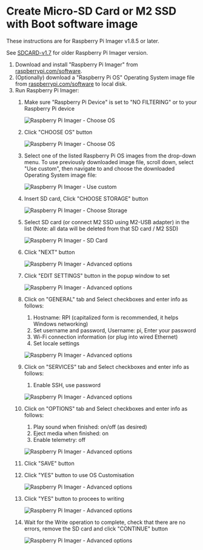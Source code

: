 # Create Micro-SD Card or M2 SSD with Boot software image

These instructions are for Raspberry Pi Imager v1.8.5 or later.

See [SDCARD-v1.7](SDCARD-v1.7.md) for older Raspberry Pi Imager version.

  1. Download and install "Raspberry Pi Imager" from [raspberrypi.com/software](https://www.raspberrypi.com/software).
  2. (Optionally) download a "Raspberry Pi OS" Operating System image file from [raspberrypi.com/software](https://www.raspberrypi.com/software) to local disk.
  3. Run Raspberry Pi Imager:
     1. Make sure "Raspberry Pi Device" is set to "NO FILTERING" or to your Raspberry Pi device

        ![Raspberry Pi Imager - Choose OS](pictures/imager-0.annotated.png)

     2. Click "CHOOSE OS" button

        ![Raspberry Pi Imager - Choose OS](pictures/imager-1.annotated.png)

     3. Select one of the listed Raspberry Pi OS images from the drop-down menu. To use previously downloaded image file, scroll down, select "Use custom", then navigate to and choose the downloaded Operating System image file:

        ![Raspberry Pi Imager - Use custom](pictures/imager-3.annotated.png)

     4. Insert SD card, Click "CHOOSE STORAGE" button

        ![Raspberry Pi Imager - Choose Storage](pictures/imager-4.annotated.png)

     5. Select SD card (or connect M2 SSD using M2-USB adapter) in the list (Note: all data will be deleted from that SD card / M2 SSD)

        ![Raspberry Pi Imager - SD Card](pictures/imager-5.annotated.png)

     6. Click "NEXT" button

        ![Raspberry Pi Imager - Advanced options](pictures/imager-6.annotated.png)

     7. Click "EDIT SETTINGS" button in the popup window to set

        ![Raspberry Pi Imager - Advanced options](pictures/imager-7.annotated1.png)

     8. Click on "GENERAL" tab and Select checkboxes and enter info as follows:
        1. Hostname: RPI (capitalized form is recommended, it helps Windows networking)
        2. Set username and password, Username: pi, Enter your password
        3. Wi-Fi connection information (or plug into wired Ethernet)
        4. Set locale settings

        ![Raspberry Pi Imager - Advanced options](pictures/imager-7.customizations1.png)

     9. Click on "SERVICES" tab and Select checkboxes and enter info as follows:
        1. Enable SSH, use password

        ![Raspberry Pi Imager - Advanced options](pictures/imager-7.customizations2.png)

     10. Click on "OPTIONS" tab and Select checkboxes and enter info as follows:
         1. Play sound when finished: on/off (as desired)
         2. Eject media when finished: on
         3. Enable telemetry: off

         ![Raspberry Pi Imager - Advanced options](pictures/imager-7.customizations3.png)

     11. Click "SAVE" button
     12. Click "YES" button to use OS Customisation

         ![Raspberry Pi Imager - Advanced options](pictures/imager-7.annotated2.png)

     13. Click "YES" button to procees to writing

         ![Raspberry Pi Imager - Advanced options](pictures/imager-8.annotated.png)

     14. Wait for the Write operation to complete, check that there are no errors, remove the SD card and click "CONTINUE" button

         ![Raspberry Pi Imager - Advanced options](pictures/imager-9.annotated.png)
